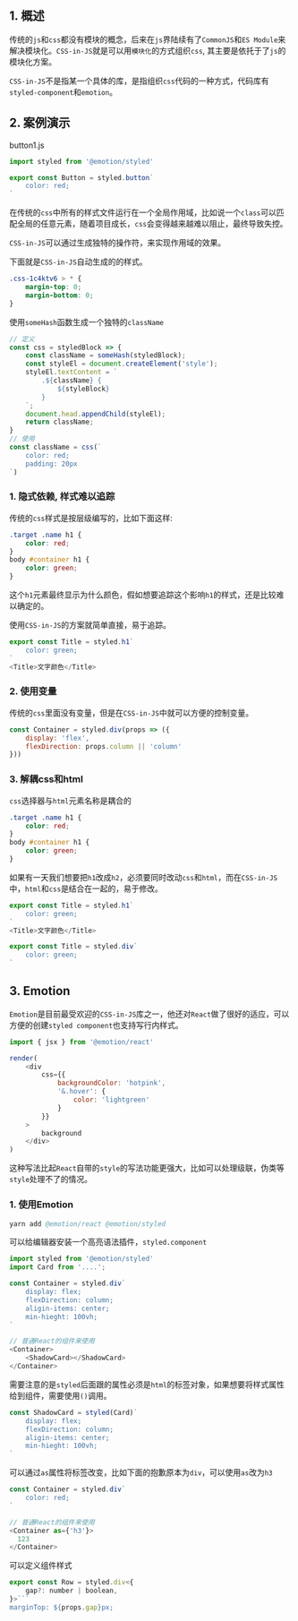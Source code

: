 ## 1. 概述

传统的```js```和```css```都没有模块的概念，后来在```js```界陆续有了```CommonJS```和```ES Module```来解决模块化。```CSS-in-JS```就是可以用```模块化```的方式组织```css```, 其主要是依托于了```js```的模块化方案。

```CSS-in-JS```不是指某一个具体的库，是指组织```css```代码的一种方式，代码库有```styled-component```和```emotion```。

## 2. 案例演示

button1.js

```js
import styled from '@emotion/styled'

export const Button = styled.button`
    color: red;
`
```

在传统的```css```中所有的样式文件运行在一个全局作用域，比如说一个```class```可以匹配全局的任意元素，随着项目成长，```css```会变得越来越难以阻止，最终导致失控。

```CSS-in-JS```可以通过生成独特的操作符，来实现作用域的效果。

下面就是```CSS-in-JS```自动生成的的样式。

```css
.css-1c4ktv6 > * {
    margin-top: 0;
    margin-bottom: 0;
}
```

使用```someHash```函数生成一个独特的```className```

```js
// 定义
const css = styledBlock => {
    const className = someHash(styledBlock);
    const styleEl = document.createElement('style');
    styleEl.textContent = `
        .${className} {
            ${styleBlock}
        }
    `;
    document.head.appendChild(styleEl);
    return className;
}
// 使用
const className = css(`
    color: red;
    padding: 20px
`)
```

### 1. 隐式依赖, 样式难以追踪

传统的```css```样式是按层级编写的，比如下面这样:

```css
.target .name h1 {
    color: red;
}
body #container h1 {
    color: green;
}
```

这个```h1```元素最终显示为什么颜色，假如想要追踪这个影响```h1```的样式，还是比较难以确定的。

使用```CSS-in-JS```的方案就简单直接，易于追踪。

```js
export const Title = styled.h1`
    color: green;
`
<Title>文字颜色</Title>
```

### 2. 使用变量

传统的```css```里面没有变量，但是在```CSS-in-JS```中就可以方便的控制变量。

```js
const Container = styled.div(props => ({
    display: 'flex',
    flexDirection: props.column || 'column'
}))
```

### 3. 解耦css和html

```css```选择器与```html```元素名称是耦合的

```css
.target .name h1 {
    color: red;
}
body #container h1 {
    color: green;
}
```

如果有一天我们想要把```h1```改成```h2```，必须要同时改动```css```和```html```，而在```CSS-in-JS```中，```html```和```css```是结合在一起的，易于修改。

```js
export const Title = styled.h1`
    color: green;
`
<Title>文字颜色</Title>

export const Title = styled.div`
    color: green;
`
```

## 3. Emotion

```Emotion```是目前最受欢迎的```CSS-in-JS```库之一，他还对```React```做了很好的适应，可以方便的创建```styled component```也支持写行内样式。

```js
import { jsx } from '@emotion/react'

render(
    <div
        css={{
            backgroundColor: 'hotpink',
            '&.hover': {
                color: 'lightgreen'
            }
        }}
    >
        background
    </div>
)
```

这种写法比起```React```自带的```style```的写法功能更强大，比如可以处理级联，伪类等```style```处理不了的情况。

### 1. 使用Emotion

```s
yarn add @emotion/react @emotion/styled
```

可以给编辑器安装一个高亮语法插件，```styled.component```

```js
import styled from '@emotion/styled'
import Card from '....';

const Container = styled.div`
    display: flex;
    flexDirection: column;
    aligin-items: center;
    min-hieght: 100vh;
`

// 普通React的组件来使用
<Container>
    <ShadowCard></ShadowCard>
</Container>
```

需要注意的是```styled```后面跟的属性必须是```html```的标签对象，如果想要将样式属性给到组件，需要使用```()```调用。

```js
const ShadowCard = styled(Card)`
    display: flex;
    flexDirection: column;
    aligin-items: center;
    min-hieght: 100vh;
`
```

可以通过```as```属性将标签改变，比如下面的抱歉原本为```div```，可以使用```as```改为```h3```

```js
const Container = styled.div`
    color: red;
`

// 普通React的组件来使用
<Container as={'h3'}>
  123
</Container>
```

可以定义组件样式

```js
export const Row = styled.div<{
    gap?: number | boolean,
}>```
marginTop: ${props.gap}px;
```
